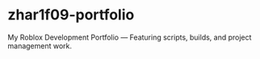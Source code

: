 # zhar1f09-portfolio
My Roblox Development Portfolio — Featuring scripts, builds, and project management work.
